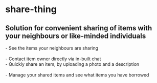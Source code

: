 # share-thing

<h2>Solution for convenient sharing of items with your neighbours or like-minded individuals</h2>

<p>
  <div>- See the items your neighbours are sharing</div></br>
  <div>- Contact item owner directly via in-built chat</div>
  <div>- Quickly share an item, by uploading a photo and a description</div></br>
  <div>- Manage your shared items and see what items you have borrowed</div></br>
</p>
